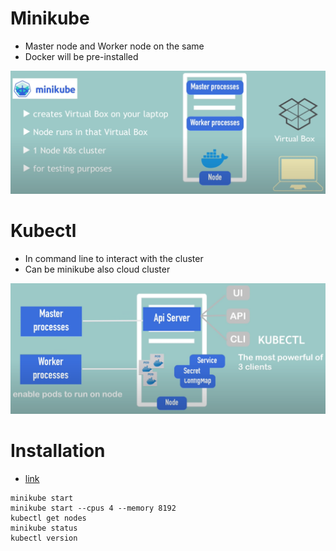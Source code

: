 # Minikube

- Master node and Worker node on the same
- Docker will be pre-installed

![img.png](img.png)


# Kubectl

- In command line to interact with the cluster
- Can be minikube also cloud cluster

![img_1.png](img_1.png)


# Installation

- [link](https://minikube.sigs.k8s.io/docs/start/)

```shell
minikube start
minikube start --cpus 4 --memory 8192
kubectl get nodes
minikube status
kubectl version
```